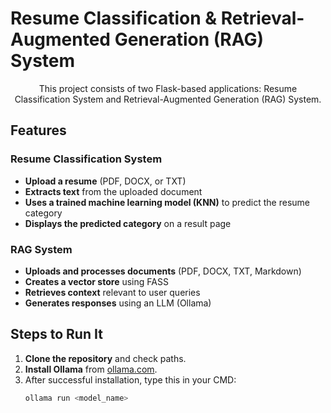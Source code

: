 # Resume Classification & Retrieval-Augmented Generation (RAG) System

<p align="center">
  This project consists of two Flask-based applications: Resume Classification System and Retrieval-Augmented Generation (RAG) System.
</p>

## **Features**

### **Resume Classification System**
- **Upload a resume** (PDF, DOCX, or TXT)
- **Extracts text** from the uploaded document
- **Uses a trained machine learning model (KNN)** to predict the resume category
- **Displays the predicted category** on a result page

### **RAG System**
- **Uploads and processes documents** (PDF, DOCX, TXT, Markdown)
- **Creates a vector store** using FASS
- **Retrieves context** relevant to user queries
- **Generates responses** using an LLM (Ollama)

## **Steps to Run It**

1. **Clone the repository** and check paths.
2. **Install Ollama** from [ollama.com](https://ollama.com).
3. After successful installation, type this in your CMD:
   ```bash
   ollama run <model_name>
